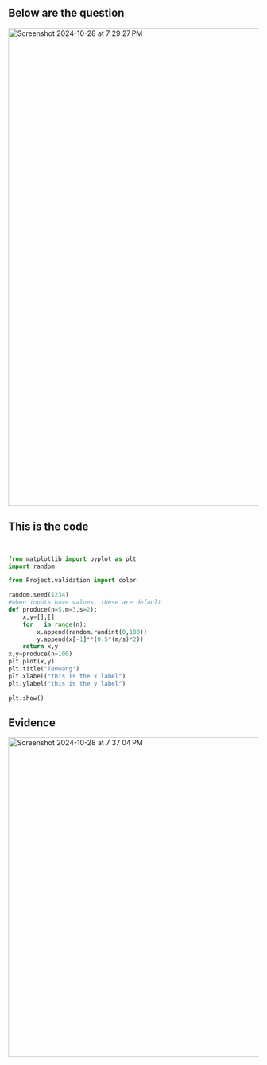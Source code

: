 




## Below are the question
<img width="961" alt="Screenshot 2024-10-28 at 7 29 27 PM" src="https://github.com/user-attachments/assets/52178bb4-eae0-43b4-afc1-cbe54cb5f545">

## This is the code
```.py


from matplotlib import pyplot as plt
import random

from Project.validation import color

random.seed(1234)
#when inputs have values, these are default
def produce(n=5,m=3,s=2):
    x,y=[],[]
    for _ in range(n):
        x.append(random.randint(0,100))
        y.append(x[-1]**(0.5*(m/s)*2))
    return x,y
x,y=produce(n=100)
plt.plot(x,y)
plt.title("Tenwang")
plt.xlabel("this is the x label")
plt.ylabel("this is the y label")

plt.show()

```
## Evidence
<img width="643" alt="Screenshot 2024-10-28 at 7 37 04 PM" src="https://github.com/user-attachments/assets/4830f61a-b598-41a5-b252-33be24762370">
